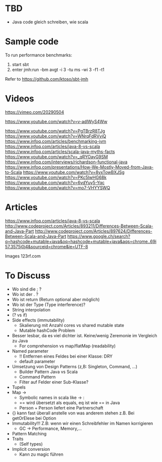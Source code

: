 # TBD
- Java code gleich schreiben, wie scala

# Sample code

To run performance benchmarks:
1. start sbt
2. enter jmh:run -bm avgt -i 3 -tu ms -wi 3 -f1 -t1

Refer to https://github.com/ktoso/sbt-jmh

# Videos
https://vimeo.com/20290504

https://www.youtube.com/watch?v=v-adlWyS4Ww

https://www.youtube.com/watch?v=PgTBrzR8TJg
https://www.youtube.com/watch?v=WNrqFdRVvjQ
https://www.infoq.com/articles/benchmarking-jvm
https://www.infoq.com/articles/java-8-vs-scala
https://www.infoq.com/articles/scala-java-myths-facts​
https://www.youtube.com/watch?v=_qRYOayG9SM
https://www.infoq.com/interviews/richardson-functional-java
https://www.infoq.com/presentations/How-We-Mostly-Moved-from-Java-to-Scala
https://www.youtube.com/watch?v=8vxTowBXJSg
https://www.youtube.com/watch?v=PKc5IwHG68k
https://www.youtube.com/watch?v=6vdYuy5-Yqc
https://www.youtube.com/watch?v=mo7-VHYYSWQ

# Articles
https://www.infoq.com/articles/java-8-vs-scala
http://www.codeproject.com/Articles/893211/Differences-Between-Scala-and-Java-Part
http://www.codeproject.com/Articles/897624/Differences-Between-Scala-and-Java-Part
https://www.google.ch/search?q=hashcode+mutable+java&oq=hashcode+mutable+java&aqs=chrome..69i57.3575j0j4&sourceid=chrome&ie=UTF-8

Images
123rf.com

# To Discuss
- Wo sind die ; ?
- Wo ist der . ?
- Wo ist return (Return optional aber möglich)
- Wo ist der Type (Type interference)?
- String interpolation
- (? vs if)
- Side effects (immutability)
  * Skalierung mit Anzahl cores vs shared mutable state
  * Mutable hashCode Problem
- Besser lesbar, da es viel dichter ist. Keine/wenig Zeremonie im Vergleich zu Java
  * For comprehension vs map/flatMap (readability)
- Named parameter
  * !! Entfernen eines Feldes bei einer Klasse: DRY
  * default parameter
- Umsetzung von Design Patterns (z,B: Singleton, Command, …)
  * Builder Pattern Java vs Scala
  * Command Pattern
  * Filter auf Felder einer Sub-Klasse?
- Tupels
- Map ->
  * Symbolic names in scala like -> \:
  * == wird übersetzt als equals, eq ist wie == in Java
  * Person + Person liefert eine Partnerschaft
- {} kann fast überall anstelle von was anderem stehen z.B. Bei getOrElese bei Option
- Immutability!!! Z.B: wenn wir einen Schreibfehler im Namen korrigieren
  * GC -> Performance, Memory,...
- Pattern Matching
- Traits
  * (Self types)
- Implicit conversion
  * Kann zu magic führen
